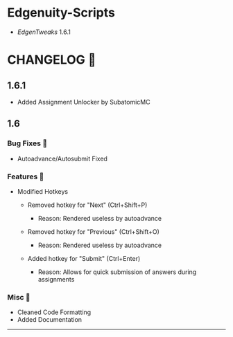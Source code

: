 # Edgenuity-Scripts

- *EdgenTweaks* 1.6.1


# CHANGELOG 🌄

## 1.6.1
- Added Assignment Unlocker by SubatomicMC

## 1.6

### Bug Fixes 🔨

- Autoadvance/Autosubmit Fixed



### Features 📰

- Modified Hotkeys
	- Removed hotkey for "Next" (Ctrl+Shift+P)
	 	- Reason: Rendered useless by autoadvance

	- Removed hotkey for "Previous" (Ctrl+Shift+O)

		- Reason: Rendered useless by autoadvance

	- Added hotkey for "Submit" (Ctrl+Enter)

		- Reason: Allows for quick submission of answers during assignments

### Misc 👾
- Cleaned Code Formatting
- Added Documentation

------------

